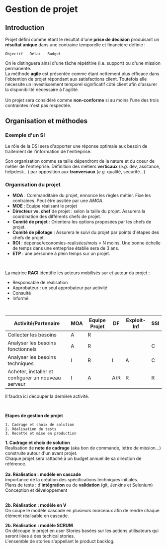 # Gestion de projet  
## Introduction
Projet défini comme étant le résultat d'une **prise de décision**  produisant  un **résultat unique** dans une contraine temporelle et financière définie : 
```
Objectif - Délai - Budget
```
On le distinguera ainsi d'une tâche répétitive (i.e. support) ou d'une mission permanente.  
La méthode **agile** est présentée comme étant nettement plus efficace dans l'obtention de projet répondant aux satisfactions client. Toutefois elle nécessite un investissement temporel significatif côté client afin d'assurer la disponibilité nécessaire à l'agilité.  
<br>
Un projet sera considéré comme **non-conforme** si au moins l'une des trois contraintes n'est pas respectée.

## Organisation et méthodes
### Exemple d'un SI
Le rôle de la DSI sera d'apporter une réponse optimale aux besoin de traitement de l'information de l'entreprise.  

Son organisation comme sa taille dépendront de la nature et du coeur de métier de l'entreprise.
Définition des métiers **verticaux** (*e.g.* dev, assitance, helpdesk...) par opposition aux **tranversaux** (*e.g.* qualité, securité...)

### Organisation du projet
- **MOA** : Commanditaire du projet, ennonce les règles métier. Fixe les contraines. Peut être assitée par une *AMOA*.
- **MOE** : Equipe réaiisant le projet
- **Directeur vs. chef** de projet : selon la taille du projet. Assurera la coordination des différents chefs de projet.
- **Comité de projet** : Orientera les options proposées par les chefs de projet.
- **Comité de pilotage** : Assurera le suivi du projet par points d'étapes des chefs de projet.
- **ROI** : depense/economies-realisées/mois = N moins. Une bonne échelle de temps dans une entreprise établie sera de 3 ans.
- **ETP** : une personne à plein temps sur un projet.
<br>

La matrice **RACI** identifie les acteurs mobilisés sur et autour du projet :  
- Responsable de réalisation
- Approbateur : un seul approbateur par activité
- Consulté
- Informé  
<br>

|  Activité/Partenaire |  MOA | Equipe Projet  | DF  | Exploit-Inf  | SSI  |
|---|---|---|---|---|---|
| Collecter les besoins  | A  | R  |   |   |   |
| Analyser les besoins fonctionnels |  A | R  |  |   | C  |
| Analyser les besoins techniques  |  I |  R |  I | A  | C  |
| Acheter, installer et configurer un nouveau serveur    | I  |  A |  A/R | R  | R  |

Il faudra ici découper la dernière activité.  

<br>

**Etapes de gestion de projet**
```
1. Cadrage et choix de solution
2. Réalisation de tests
3. Recette et mise en production
```

**1. Cadrage et choix de solution**  
Realisation de **note de cadrage** (aka bon de commande, lettre de mission...) construite autour d'un avant projet.  
Chaque projet sera rattaché à un budget annuel de sa direction de référence.
<br>  
**2a. Réalisation : modèle en cascade**  
Importance de la création des spécifications techniques initiales.  
Plans de tests : d'**intégration** ou de **validation** (git, Jenkins et Selenium)  
Conception et développement  
<br>  

**2b. Réalisation : modèle en V**  
On coupe le modèle cascade en plusieurs morceaux afin de rendre chaque élément réalisable en cascade.
<br>

**2b. Réalisation : modèle SCRUM**  
On découpe le projet en user Stories basées sur les actions utilisateurs qui seront liées à des techical stories.  
L'ensemble de stories s'appellant le product backlog.